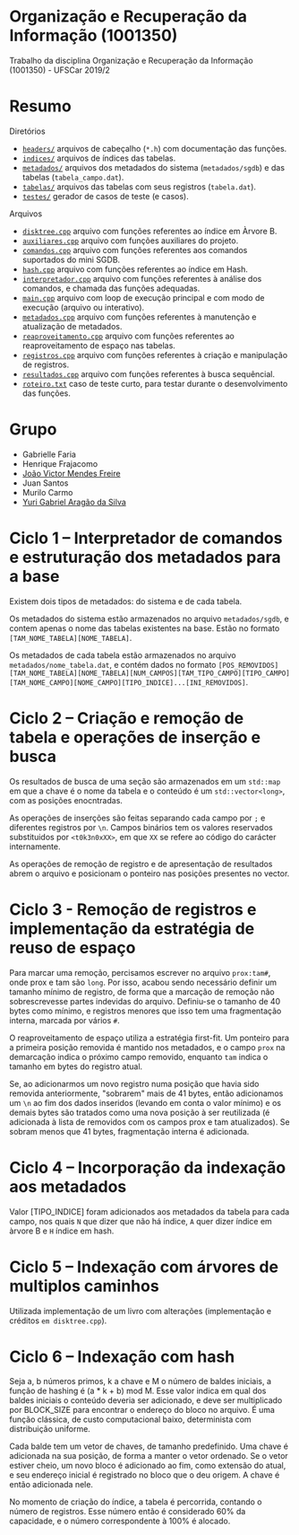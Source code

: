 # Organização e Recuperação da Informação (1001350)
Trabalho da disciplina Organização e Recuperação da Informação (1001350) - UFSCar 2019/2

# Resumo
Diretórios
- [`headers/`](https://github.com/joaovicmendes/ori-trabalho/tree/master/headers) arquivos de cabeçalho (`*.h`) com documentação das funções.
- [`indices/`](https://github.com/joaovicmendes/ori-trabalho/tree/master/indices) arquivos de índices das tabelas.
- [`metadados/`](https://github.com/joaovicmendes/ori-trabalho/tree/master/metadados) arquivos dos metadados do sistema (`metadados/sgdb`) e das tabelas (`tabela_campo.dat`).
- [`tabelas/`](https://github.com/joaovicmendes/ori-trabalho/tree/master/tabelas) arquivos das tabelas com seus registros (`tabela.dat`).
- [`testes/`](https://github.com/joaovicmendes/ori-trabalho/tree/master/testes) gerador de casos de teste (e casos).

Arquivos
- [`disktree.cpp`](https://github.com/joaovicmendes/ori-trabalho/blob/master/disktree.cpp) arquivo com funções referentes ao índice em  Àrvore B.
- [`auxiliares.cpp`](https://github.com/joaovicmendes/ori-trabalho/blob/master/auxiliares.cpp) arquivo com funções auxiliares do projeto.
- [`comandos.cpp`](https://github.com/joaovicmendes/ori-trabalho/blob/master/comandos.cpp) arquivo com funções referentes aos comandos suportados do mini SGDB.
- [`hash.cpp`](https://github.com/joaovicmendes/ori-trabalho/blob/master/hash.cpp) arquivo com funções referentes ao índice em Hash.
- [`interpretador.cpp`](https://github.com/joaovicmendes/ori-trabalho/blob/master/interpretador.cpp) arquivo com funções referentes à análise dos comandos, e chamada das funções adequadas.
- [`main.cpp`](https://github.com/joaovicmendes/ori-trabalho/blob/master/main.cpp) arquivo com loop de execução principal e com modo de execução (arquivo ou interativo).
- [`metadados.cpp`](https://github.com/joaovicmendes/ori-trabalho/blob/master/metadados.cpp) arquivo com funções referentes à manutenção e atualização de metadados.
- [`reaproveitamento.cpp`](https://github.com/joaovicmendes/ori-trabalho/blob/master/reaproveitamento.cpp) arquivo com funções referentes ao reaproveitamento de espaço nas tabelas.
- [`registros.cpp`](https://github.com/joaovicmendes/ori-trabalho/blob/master/registros.cpp) arquivo com funções referentes à criação e manipulação de registros.
- [`resultados.cpp`](https://github.com/joaovicmendes/ori-trabalho/blob/master/resultados.cpp) arquivo com funções referentes à busca sequêncial.
- [`roteiro.txt`](https://github.com/joaovicmendes/ori-trabalho/blob/master/roteiro.cpp) caso de teste curto, para testar durante o desenvolvimento das funções.

# Grupo
- Gabrielle Faria
- Henrique Frajacomo
- [João Victor Mendes Freire](https://github.com/joaovicmendes)
- Juan Santos
- Murilo Carmo
- [Yuri Gabriel Aragão da Silva](https://github.com/Tyred)

# Ciclo 1 – Interpretador de comandos e estruturação dos metadados para a base
  Existem dois tipos de metadados: do sistema e de cada tabela.

  Os metadados do sistema estão armazenados no arquivo `metadados/sgdb`, e contem apenas o nome das tabelas existentes na base. Estão no formato `[TAM_NOME_TABELA][NOME_TABELA]`.

  Os metadados de cada tabela estão armazenados no arquivo `metadados/nome_tabela.dat`, e contém dados no formato `[POS_REMOVIDOS][TAM_NOME_TABELA][NOME_TABELA][NUM_CAMPOS][TAM_TIPO_CAMPO][TIPO_CAMPO][TAM_NOME_CAMPO][NOME_CAMPO][TIPO_INDICE]...[INI_REMOVIDOS]`.


# Ciclo 2 – Criação e remoção de tabela e operações de inserção e busca
  Os resultados de busca de uma seção são armazenados em um `std::map` em que a chave é o nome da tabela e o conteúdo é um `std::vector<long>`, com as posições enocntradas.

  As operações de inserções são feitas separando cada campo por `;` e diferentes registros por `\n`. Campos binários tem os valores reservados substituidos por `<t0k3n0xXX>`, em que `XX` se refere ao código do carácter internamente.

  As operações de remoção de registro e de apresentação de resultados abrem o arquivo e posicionam o ponteiro nas posições presentes no vector.


# Ciclo 3 - Remoção de registros e implementação da estratégia de reuso de espaço
  Para marcar uma remoção, percisamos escrever no arquivo `prox:tam#`, onde prox e tam são `long`. Por isso, acabou sendo necessário definir um tamanho mínimo de registro, de forma que a marcação de remoção não sobrescrevesse partes indevidas do arquivo. Definiu-se o tamanho de 40 bytes como mínimo, e registros menores que isso tem uma fragmentação interna, marcada por vários `#`.

  O reaproveitamento de espaço utiliza a estratégia first-fit. Um ponteiro para a primeira posição removida é mantido nos metadados, e o campo `prox` na demarcação indica o próximo campo removido, enquanto `tam` indica o tamanho em bytes do registro atual.

  Se, ao adicionarmos um novo registro numa posição que havia sido removida anteriormente, "sobrarem" mais de 41 bytes, então adicionamos um `\n` ao fim dos dados inseridos (levando em conta o valor mínimo) e os demais bytes são tratados como uma nova posição à ser reutilizada (é adicionada à lista de removidos com os campos prox e tam atualizados). Se sobram menos que 41 bytes, fragmentação interna é adicionada.


# Ciclo 4 – Incorporação da indexação aos metadados
  Valor [TIPO_INDICE] foram adicionados aos metadados da tabela para cada campo, nos quais `N` que dizer que não há índice, `A` quer dizer índice em àrvore B e `H` índice em hash.


# Ciclo 5 – Indexação com árvores de multiplos caminhos
  Utilizada implementação de um livro com alterações (implementação e créditos `em disktree.cpp`).


# Ciclo 6 – Indexação com hash
  Seja a, b números primos, k a chave e M o número de baldes iniciais, a função de hashing é (a * k + b) mod M. Esse valor indica em qual dos baldes iniciais o conteúdo deveria ser adicionado, e deve ser multiplicado por BLOCK_SIZE para encontrar o endereço do bloco no arquivo. É uma função clássica, de custo computacional baixo, determinista com distribuição uniforme.

  Cada balde tem um vetor de chaves, de tamanho predefinido. Uma chave é adicionada na sua posição, de forma a manter o vetor ordenado. Se o vetor estiver cheio, um novo bloco é adicionado ao fim, como extensão do atual, e seu endereço inicial é registrado no bloco que o deu origem. A chave é então adicionada nele.

  No momento de criação do índice, a tabela é percorrida, contando o número de registros. Esse número então é considerado 60% da capacidade, e o número correspondente à 100% é alocado.
